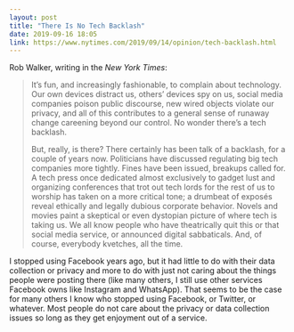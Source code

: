 ```yaml
---
layout: post
title: "There Is No Tech Backlash"
date: 2019-09-16 18:05
link: https://www.nytimes.com/2019/09/14/opinion/tech-backlash.html
---
```


Rob Walker, writing in the *New York Times*:

> It’s fun, and increasingly fashionable, to complain about technology. Our own devices distract us, others’ devices spy on us, social media companies poison public discourse, new wired objects violate our privacy, and all of this contributes to a general sense of runaway change careening beyond our control. No wonder there’s a tech backlash.
>
> But, really, is there? There certainly has been talk of a backlash, for a couple of years now. Politicians have discussed regulating big tech companies more tightly. Fines have been issued, breakups called for. A tech press once dedicated almost exclusively to gadget lust and organizing conferences that trot out tech lords for the rest of us to worship has taken on a more critical tone; a drumbeat of exposés reveal ethically and legally dubious corporate behavior. Novels and movies paint a skeptical or even dystopian picture of where tech is taking us. We all know people who have theatrically quit this or that social media service, or announced digital sabbaticals. And, of course, everybody kvetches, all the time.

I stopped using Facebook years ago, but it had little to do with their data collection or privacy and more to do with just not caring about the things people were posting there (like many others, I still use other services Facebook owns like Instagram and WhatsApp). That seems to be the case for many others I know who stopped using Facebook, or Twitter, or whatever. Most people do not care about the privacy or data collection issues so long as they get enjoyment out of a service.
